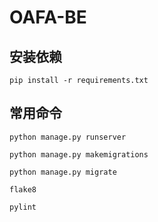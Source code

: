 # OAFA-BE

## 安装依赖
`pip install -r requirements.txt`

## 常用命令

`python manage.py runserver`

`python manage.py makemigrations`

`python manage.py migrate`

`flake8`

`pylint`
